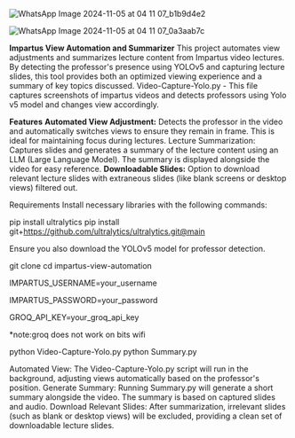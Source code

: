 ![WhatsApp Image 2024-11-05 at 04 11 07_b1b9d4e2](https://github.com/user-attachments/assets/8af27ad1-df8e-4a74-b3b8-234d9ab90283)

![WhatsApp Image 2024-11-05 at 04 11 07_0a3aab7c](https://github.com/user-attachments/assets/49de9e64-38a2-46ce-9806-1c7ac484e72c)

**Impartus View Automation and Summarizer**
This project automates view adjustments and summarizes lecture content from Impartus video lectures. By detecting the professor's presence using YOLOv5 and capturing lecture slides, this tool provides both an optimized viewing experience and a summary of key topics discussed.
Video-Capture-Yolo.py - This file captures screenshots of impartus videos and detects professors using Yolo v5 model and changes view accordingly.

**Features**
**Automated View Adjustment:** Detects the professor in the video and automatically switches views to ensure they remain in frame. This is ideal for maintaining focus during lectures.
Lecture Summarization: Captures slides and generates a summary of the lecture content using an LLM (Large Language Model). The summary is displayed alongside the video for easy reference.
**Downloadable Slides:** Option to download relevant lecture slides with extraneous slides (like blank screens or desktop views) filtered out.


Requirements
Install necessary libraries with the following commands:

pip install ultralytics
pip install git+https://github.com/ultralytics/ultralytics.git@main

Ensure you also download the YOLOv5 model for professor detection.

git clone 
cd impartus-view-automation

IMPARTUS_USERNAME=your_username

IMPARTUS_PASSWORD=your_password

GROQ_API_KEY=your_groq_api_key

*note:groq does not work on bits wifi

python Video-Capture-Yolo.py
python Summary.py





Automated View: The Video-Capture-Yolo.py script will run in the background, adjusting views automatically based on the professor's position.
Generate Summary: Running Summary.py will generate a short summary alongside the video. The summary is based on captured slides and audio.
Download Relevant Slides: After summarization, irrelevant slides (such as blank or desktop views) will be excluded, providing a clean set of downloadable lecture slides.
